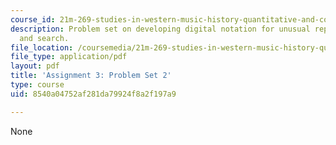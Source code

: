 ```yaml
---
course_id: 21m-269-studies-in-western-music-history-quantitative-and-computational-approaches-to-music-history-spring-2012
description: Problem set on developing digital notation for unusual repertories; similarity
  and search.
file_location: /coursemedia/21m-269-studies-in-western-music-history-quantitative-and-computational-approaches-to-music-history-spring-2012/8540a04752af281da79924f8a2f197a9_MIT21M_269S12_pset2.pdf
file_type: application/pdf
layout: pdf
title: 'Assignment 3: Problem Set 2'
type: course
uid: 8540a04752af281da79924f8a2f197a9

---
```

None